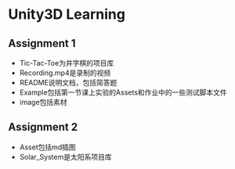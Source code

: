 # Unity3D Learning 

## Assignment 1

- Tic-Tac-Toe为井字棋的项目库
- Recording.mp4是录制的视频
- README说明文档，包括简答题​
- Example包括第一节课上实验的Assets和作业中的一些测试脚本文件
- image包括素材


[CSDN]:(https://blog.csdn.net/tigerbrother123/article/details/79713980)



## Assignment 2

- Asset包括md插图
- Solar_System是太阳系项目库

[Github pages]:(https://hansenbeast.github.io/post/2018-03-30-unity3d-lecture-2/)


